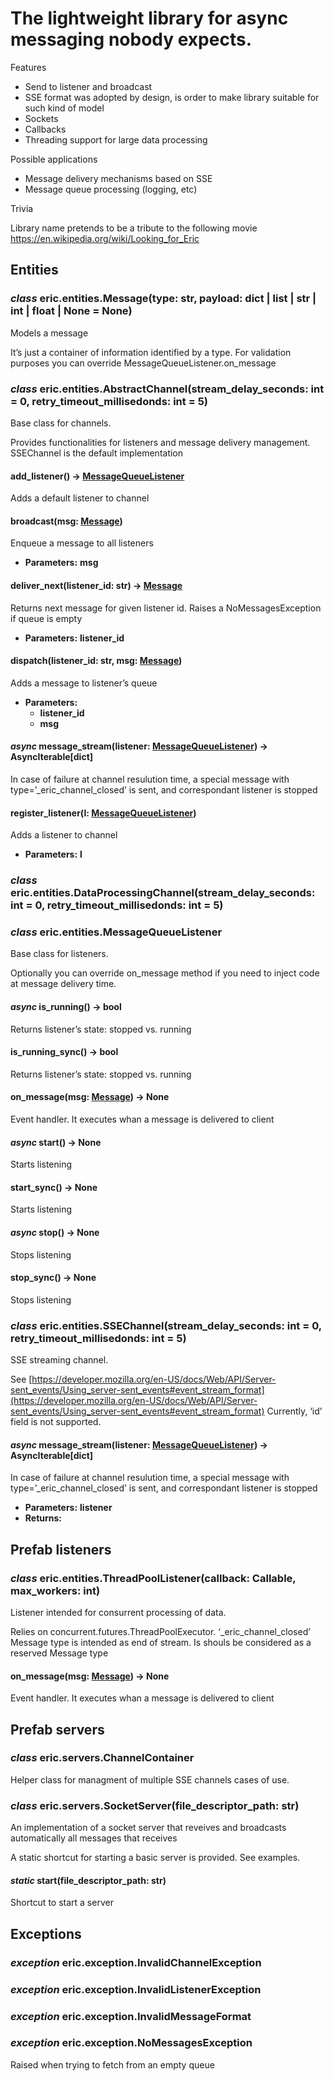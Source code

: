 # The lightweight library for async messaging nobody expects. 

Features

* Send to listener and broadcast
* SSE format was adopted by design, is order to make library suitable for such kind of model
* Sockets
* Callbacks
* Threading support for large data processing

Possible applications

* Message delivery mechanisms based on SSE
* Message queue processing (logging, etc)

Trivia

Library name pretends to be a tribute to the following movie https://en.wikipedia.org/wiki/Looking_for_Eric

## Entities
<a name="eric.entities.Message"></a>
### *class* eric.entities.Message(type: str, payload: dict | list | str | int | float | None = None)
Models a message

It’s just a container of information identified by a type.
For validation purposes you can override MessageQueueListener.on_message

### *class* eric.entities.AbstractChannel(stream_delay_seconds: int = 0, retry_timeout_millisedonds: int = 5)

Base class for channels.

Provides functionalities for listeners and message delivery management.
SSEChannel is the default implementation

#### add_listener() → [MessageQueueListener](#eric.entities.MessageQueueListener)

Adds a default listener to channel

#### broadcast(msg: [Message](#eric.entities.Message))

Enqueue a message to all listeners

* **Parameters:**
  **msg**

#### deliver_next(listener_id: str) → [Message](#eric.entities.Message)

Returns next message for given listener id.
Raises a NoMessagesException if queue is empty

* **Parameters:**
  **listener_id**

#### dispatch(listener_id: str, msg: [Message](#eric.entities.Message))

Adds a message to listener’s queue

* **Parameters:**
  * **listener_id**
  * **msg**

#### *async* message_stream(listener: [MessageQueueListener](#eric.entities.MessageQueueListener)) → AsyncIterable[dict]

In case of failure at channel resulution time, a special message with type=’_eric_channel_closed’ is sent, and
correspondant listener is stopped

#### register_listener(l: [MessageQueueListener](#eric.entities.MessageQueueListener))

Adds a listener to channel

* **Parameters:**
  **l**

### *class* eric.entities.DataProcessingChannel(stream_delay_seconds: int = 0, retry_timeout_millisedonds: int = 5)

### *class* <a name="eric.entities.MessageQueueListener">eric.entities.MessageQueueListener</a>

Base class for listeners.

Optionally you can override on_message method if you need to inject code at message delivery time.

#### *async* is_running() → bool

Returns listener’s state: stopped vs. running

#### is_running_sync() → bool

Returns listener’s state: stopped vs. running

#### on_message(msg: [Message](#eric.entities.Message)) → None

Event handler. It executes whan a message is delivered to client

#### *async* start() → None

Starts listening

#### start_sync() → None

Starts listening

#### *async* stop() → None

Stops listening

#### stop_sync() → None

Stops listening

### *class* eric.entities.SSEChannel(stream_delay_seconds: int = 0, retry_timeout_millisedonds: int = 5)

SSE streaming channel.

See [https://developer.mozilla.org/en-US/docs/Web/API/Server-sent_events/Using_server-sent_events#event_stream_format](https://developer.mozilla.org/en-US/docs/Web/API/Server-sent_events/Using_server-sent_events#event_stream_format)
Currently, ‘id’ field is not supported.

#### *async* message_stream(listener: [MessageQueueListener](#eric.entities.MessageQueueListener)) → AsyncIterable[dict]
In case of failure at channel resulution time, a special message with type=’_eric_channel_closed’ is sent, and
correspondant listener is stopped

* **Parameters:**
  **listener**
* **Returns:**

## Prefab listeners
### *class* eric.entities.ThreadPoolListener(callback: Callable, max_workers: int)

Listener intended for consurrent processing of data.

Relies on concurrent.futures.ThreadPoolExecutor.
‘_eric_channel_closed’ Message type is intended as end of stream. Is shouls be considered as a reserved Message type

#### on_message(msg: [Message](#id0)) → None

Event handler. It executes whan a message is delivered to client

## Prefab servers

### *class* eric.servers.ChannelContainer

Helper class for managment of multiple SSE channels cases of use.

### *class* eric.servers.SocketServer(file_descriptor_path: str)

An implementation of a socket server that reveives and broadcasts automatically all messages that receives

A static shortcut for starting a basic server is provided. See examples.

#### *static* start(file_descriptor_path: str)

Shortcut to start a server

## Exceptions

### *exception* eric.exception.InvalidChannelException

### *exception* eric.exception.InvalidListenerException

### *exception* eric.exception.InvalidMessageFormat

### *exception* eric.exception.NoMessagesException

Raised when trying to fetch from an empty queue
